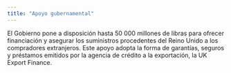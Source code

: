 ```yaml
---
title: "Apoyo gubernamental"
---
```


El Gobierno pone a disposición hasta 50 000 millones de libras para ofrecer financiación y asegurar los suministros procedentes del Reino Unido a los compradores extranjeros. Este apoyo adopta la forma de garantías, seguros y préstamos emitidos por la agencia de crédito a la exportación, la UK Export Finance.